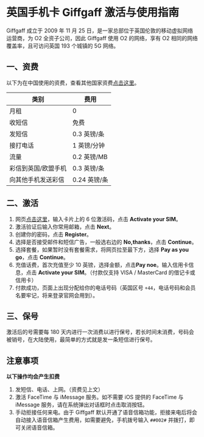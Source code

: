 # 英国手机卡 Giffgaff 激活与使用指南

Giffgaff 成立于 2009 年 11 月 25 日，是一家总部位于英国伦敦的移动虚拟网络运营商，为 O2 全资子公司，因此 Giffgaff 使用 O2 的网络，享有 O2 相同的网络覆盖率，且可访问英国 193 个城镇的 5G 网络。

## 一、资费

以下为在中国使用的资费，查看其他国家资费[点击这里](https://www.giffgaff.com/roaming-charges)。

|  类别   | 费用  |
|  ----  | ----  |
| 月租  |  0 |
|  收短信  | 免费 |
|  发短信       |   0.3 英镑/条   |
|  接打电话       |   1 英镑/分钟   |
|     流量    | 0.2 英镑/MB    |
|   彩信到英国/欧盟手机      |   0.3 英镑/条   |
|    向其他手机发送彩信     |   0.24 英镑/条   |


## 二、激活
1. 网页[点击这里]( https://www.giffgaff.com/activate)，输入卡片上的 6 位激活码，点击 **Activate your SIM**。
2. 激活验证后输入你常用邮箱，点击 **Next**。
3. 创建你的密码，点击 **Register**。
4. 选择是否接受邮件和短信广告，一般选右边的 **No,thanks**，点击 **Continue**。
5. 选择套餐，如果暂时没有套餐需求，将网页拉至最下方，选择 **Pay as you go**，点击 **Continue**。
6. 充值话费，首次充值至少 10 英镑，选择金额，点击**Pay noe**。输入信用卡信息，点击 **Activate your SIM**。（付款仅支持 VISA / MasterCard 的借记卡或信用卡）
7. 付款成功，页面上出现分配给你的电话号码（英国区号 `+44`，电话号码和会员名要牢记，将来登录官网会用到）。

## 三、保号
激活后的号需要每 180 天内进行一次消费以进行保号，若长时间未消费，号码会被销号，在大陆使用，最简单的方式就是发一条短信进行保号。

## 注意事项
**以下操作均会产生扣费**
1. 发短信、电话、上网。（资费见上文）
2. 激活 FaceTime 与 iMessage 服务。如不需要 iOS 提供的 FaceTime 与 iMessage 服务，请在系统弹出对话框时点击取消按钮。
3. 手动拒接任何来电。由于 Giffgaff 默认开通了语音信箱功能，拒接来电后将会自动接入语音信箱产生费用，如需要避免，手机拨号输入 `##002#` 并拨打，即可关闭语音信箱。
